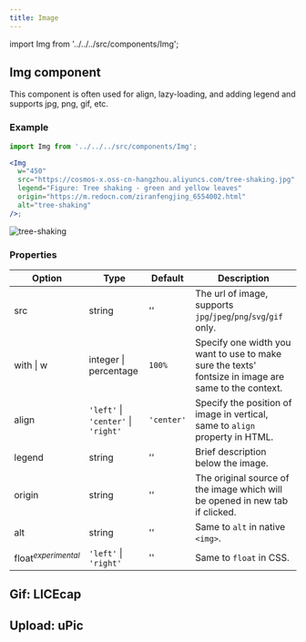 ```yaml
---
title: Image
---
```


import Img from '../../../src/components/Img';

## Img component

This component is often used for align, lazy-loading, and adding legend and supports jpg, png, gif, etc.

### Example

```jsx
import Img from '../../../src/components/Img';

<Img
  w="450"
  src="https://cosmos-x.oss-cn-hangzhou.aliyuncs.com/tree-shaking.jpg"
  legend="Figure: Tree shaking - green and yellow leaves"
  origin="https://m.redocn.com/ziranfengjing_6554002.html"
  alt="tree-shaking"
/>;
```

<Img
    w="450"
    src='https://cosmos-x.oss-cn-hangzhou.aliyuncs.com/tree-shaking.jpg'
    legend="Figure: Tree shaking - green and yellow leaves"
    origin="https://m.redocn.com/ziranfengjing_6554002.html"
    alt='tree-shaking'
/>

### Properties

| Option | Type | Default | Description |
| --- | --- | --- | --- |
| src | string | '' | The url of image, supports `jpg`/`jpeg`/`png`/`svg`/`gif` only. |
| with \| w | integer \| percentage | `100%` | Specify one width you want to use to make sure the texts' fontsize in image are same to the context. |
| align | `'left'` \| `'center'` \| `'right'` | `'center'` | Specify the position of image in vertical, same to `align` property in HTML. |
| legend | string | '' | Brief description below the image. |
| origin | string | '' | The original source of the image which will be opened in new tab if clicked. |
| alt | string | '' | Same to `alt` in native `<img>`. |
| float<sup>_experimental_</sup> | `'left'` \| `'right'` | '' | Same to `float` in CSS. |

## Gif: LICEcap

## Upload: uPic
